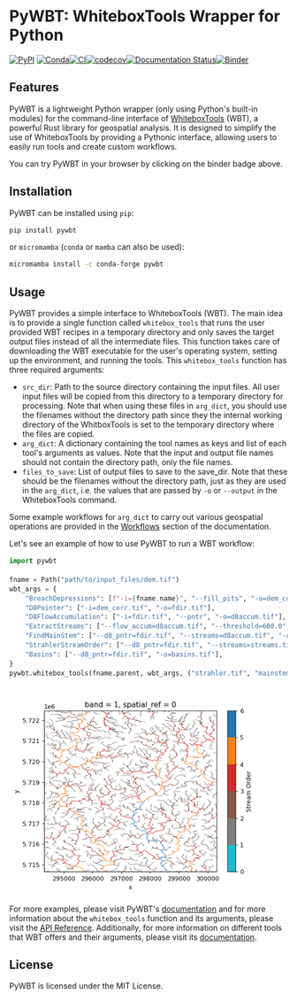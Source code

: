 # PyWBT: WhiteboxTools Wrapper for Python

[![PyPI](https://img.shields.io/pypi/v/pywbt)](https://pypi.org/project/pywbt/)
[![Conda](https://img.shields.io/conda/vn/conda-forge/pywbt)](https://anaconda.org/conda-forge/pywbt)[![CI](https://github.com/cheginit/pywbt/actions/workflows/test.yml/badge.svg)](https://github.com/cheginit/pywbt/actions/workflows/test.yml)[![codecov](https://codecov.io/gh/cheginit/pywbt/graph/badge.svg?token=U2638J9WKM)](https://codecov.io/gh/cheginit/pywbt)[![Documentation Status](https://readthedocs.org/projects/pywbt/badge/?version=latest)](https://pywbt.readthedocs.io/en/latest/?badge=latest)[![Binder](https://mybinder.org/badge_logo.svg)](https://mybinder.org/v2/gh/cheginit/pywbt/HEAD?labpath=docs%2Fexamples)

## Features

PyWBT is a lightweight Python wrapper (only using Python's built-in modules) for
the command-line interface of [WhiteboxTools](https://www.whiteboxgeo.com/) (WBT),
a powerful Rust library for geospatial analysis. It is designed to simplify the use of WhiteboxTools by providing a Pythonic interface, allowing users to easily
run tools and create custom workflows.

You can try PyWBT in your browser by clicking on the binder badge above.

## Installation

PyWBT can be installed using `pip`:

```bash
pip install pywbt
```

or `micromamba` (`conda` or `mamba` can also be used):

```bash
micromamba install -c conda-forge pywbt
```

## Usage

PyWBT provides a simple interface to WhiteboxTools (WBT). The main idea is to provide
a single function called `whitebox_tools` that runs the user provided WBT recipes in a
temporary directory and only saves the target output files instead of all the
intermediate files. This function takes care of downloading the WBT executable for
the user's operating system, setting up the environment, and running the tools.
This `whitebox_tools` function has three required arguments:

- `src_dir`:
Path to the source directory containing the input files. All user input files
will be copied from this directory to a temporary directory for processing.
Note that when using these files in ``arg_dict``, you should use the filenames
without the directory path since they the internal working directory of the
WhitboxTools is set to the temporary directory where the files are copied.
- `arg_dict`:
A dictionary containing the tool names as keys and list of each
tool's arguments as values. Note that the input and output file names should not
contain the directory path, only the file names.
- `files_to_save`:
List of output files to save to the save_dir. Note that these should be the filenames
without the directory path, just as they are used in the ``arg_dict``, i.e. the
values that are passed by ``-o`` or ``--output`` in the WhiteboxTools command.

Some example workflows for `arg_dict` to carry out various geospatial operations are
provided in the [Workflows](https://pywbt.readthedocs.io/latest/workflows/) section of the
documentation.

Let's see an example of how to use PyWBT to run a WBT workflow:

``` py
import pywbt

fname = Path("path/to/input_files/dem.tif")
wbt_args = {
    "BreachDepressions": [f"-i={fname.name}", "--fill_pits", "-o=dem_corr.tif"],
    "D8Pointer": ["-i=dem_corr.tif", "-o=fdir.tif"],
    "D8FlowAccumulation": ["-i=fdir.tif", "--pntr", "-o=d8accum.tif"],
    "ExtractStreams": ["--flow_accum=d8accum.tif", "--threshold=600.0", "-o=streams.tif"],
    "FindMainStem": ["--d8_pntr=fdir.tif", "--streams=d8accum.tif", "-o=mainstem.tif"],
    "StrahlerStreamOrder": ["--d8_pntr=fdir.tif", "--streams=streams.tif", "-o=strahler.tif"],
    "Basins": ["--d8_pntr=fdir.tif", "-o=basins.tif"],
}
pywbt.whitebox_tools(fname.parent, wbt_args, ("strahler.tif", "mainstem.tif", "basins.tif"))
```

![strahler](https://raw.githubusercontent.com/cheginit/pywbt/main/docs/examples/images/stream_order.png)

For more examples, please visit PyWBT's [documentation](https://pywbt.readthedocs.io)
and for more information about the `whitebox_tools` function and its arguments, please
visit the
[API Reference](https://pywbt.readthedocs.io/en/latest/reference/#pywbt.pywbt.whitebox_tools).
Additionally, for more information on different tools that WBT offers and their
arguments, please visit its
[documentation](https://www.whiteboxgeo.com/manual/wbt_book/).

## License

PyWBT is licensed under the MIT License.
